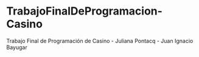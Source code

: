 # TrabajoFinalDeProgramacion-Casino
Trabajo Final de Programación de Casino - Juliana Pontacq - Juan Ignacio Bayugar
